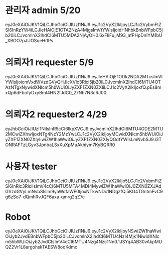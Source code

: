 
# 관리자 admin 5/20
eyJ0eXAiOiJKV1QiLCJhbGciOiJIUzI1NiJ9.eyJ1c2VyX2lkIjoyLCJ1c2VybmFtZSI6InRzYW4iLCJleHAiOjE1OTA2NzA4MjgsImVtYWlsIjoidHNhbkBnbWFpbC5jb20iLCJvcmlnX2lhdCI6MTU5MDA2NjAyOH0.6xFIiFu_M93_afPHpDnIYM1bU_XBOO7pJUOSqeHi1Ps

# 의뢰자1 requester 5/9
eyJ0eXAiOiJKV1QiLCJhbGciOiJIUzI1NiJ9.eyJleHAiOjE1ODk2NDA2MTcsImVtYWlsIjoicmVxdWVzdGVyQHJlcXVlc3Rlci5jb20iLCJvcmlnX2lhdCI6MTU4OTAzNTgxNywidXNlcm5hbWUiOiJyZXF1ZXN0ZXIiLCJ1c2VyX2lkIjoxfQ.pEs8mxQp6dFbofyDxyBmI4HN2fJdC0_27Nh7N3cRJ00


# 의뢰자2 requester2 4/29
eyJhbGciOiJIUzI1NiIsInR5cCI6IkpXVCJ9.eyJvcmlnX2lhdCI6MTU4ODE2MTU2MCwiZXhwIjoxNTg4NzY2MzYwLCJ1c2VyX2lkIjoyMCwidXNlcm5hbWUiOiJyZXF1ZXN0ZXIyIiwiZW1haWwiOiJyZXF1ZXN0ZXIyQGdtYWlsLmNvbSJ9.i3TONRAFTzLGyv3JpnbaLSxXuXpMuAkhiym7KyBQRR0


# 사용자 tester
eyJ0eXAiOiJKV1QiLCJhbGciOiJIUzI1NiJ9.eyJ1c2VyX2lkIjo5LCJ1c2VybmFtZSI6InRlc3RlciIsImV4cCI6MTU5MTA4MDI4MywiZW1haWwiOiJ0ZXN0ZXJAdGVzdGVyLmNvbSIsIm9yaWdfaWF0IjoxNTkwNDc1NDgzfQ.5KG4TGntmFvC9g6zSo7-dQmhRvJQF6axa-qmrg2qZ7c

# Robot
eyJ0eXAiOiJKV1QiLCJhbGciOiJIUzI1NiJ9.eyJ1c2VyX2lkIjoyNSwiZW1haWwiOiJyb2JvdEBnbWFpbC5jb20iLCJvcmlnX2lhdCI6MTU4NzI4Mjk1NiwidXNlcm5hbWUiOiJyb2JvdCIsImV4cCI6MTU4Nzg4Nzc1Nn0.1JSYq4AB30vAkpMUQZ2Vr1L8argohskTAESW8oqKdmc